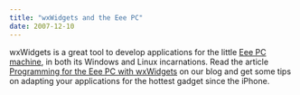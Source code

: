 ```yaml
---
title: "wxWidgets and the Eee PC"
date: 2007-12-10
---
```


wxWidgets is a great tool to develop applications for the little
[Eee PC machine][1], in both its Windows and Linux incarnations. Read the
article [Programming for the Eee PC with wxWidgets][2] on our blog and get some
tips on adapting your applications for the hottest gadget since the iPhone.

[1]: http://eeepc.asus.com/global/
[2]: http://wxwidgets.blogspot.com/2007/12/programming-for-eee-pc-with-wxwidgets.html